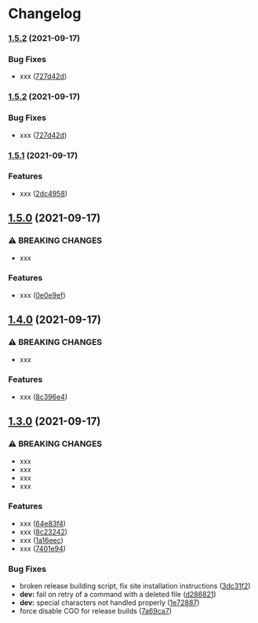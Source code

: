 # Changelog

### [1.5.2](https://www.github.com/ilya-lesikov/werf/compare/v1.5.1...v1.5.2) (2021-09-17)


### Bug Fixes

* xxx ([727d42d](https://www.github.com/ilya-lesikov/werf/commit/727d42ddffb930168c09d3c27833993ced4828ea))

### [1.5.2](https://www.github.com/ilya-lesikov/werf/compare/v1.5.1...v1.5.2) (2021-09-17)


### Bug Fixes

* xxx ([727d42d](https://www.github.com/ilya-lesikov/werf/commit/727d42ddffb930168c09d3c27833993ced4828ea))

### [1.5.1](https://www.github.com/ilya-lesikov/werf/compare/v1.5.0...v1.5.1) (2021-09-17)


### Features

* xxx ([2dc4958](https://www.github.com/ilya-lesikov/werf/commit/2dc4958695d5c6bd96ffbe0337a34aa456332a5d))

## [1.5.0](https://www.github.com/ilya-lesikov/werf/compare/v1.4.0...v1.5.0) (2021-09-17)


### ⚠ BREAKING CHANGES

* xxx

### Features

* xxx ([0e0e9ef](https://www.github.com/ilya-lesikov/werf/commit/0e0e9efa8215640302a8d351e0bf8a01e757685b))

## [1.4.0](https://www.github.com/ilya-lesikov/werf/compare/v1.3.0...v1.4.0) (2021-09-17)


### ⚠ BREAKING CHANGES

* xxx

### Features

* xxx ([8c396e4](https://www.github.com/ilya-lesikov/werf/commit/8c396e46df2a2dcf70cbcd65f35fe3e0c952ee1d))

## [1.3.0](https://www.github.com/ilya-lesikov/werf/compare/v1.2.18+fix1...v1.3.0) (2021-09-17)


### ⚠ BREAKING CHANGES

* xxx
* xxx
* xxx
* xxx

### Features

* xxx ([64e83f4](https://www.github.com/ilya-lesikov/werf/commit/64e83f436f41f4ba24adc90b46d960205bbe73b6))
* xxx ([8c23242](https://www.github.com/ilya-lesikov/werf/commit/8c23242c411efdb7b7a60f793ca1babd6cf8cd5b))
* xxx ([1a16eec](https://www.github.com/ilya-lesikov/werf/commit/1a16eec0a6ef7230080d0fe31c921fa8c567fea1))
* xxx ([7401e94](https://www.github.com/ilya-lesikov/werf/commit/7401e941dcc07ef9c73abb7b57af42c2c6933577))


### Bug Fixes

* broken release building script, fix site installation instructions ([3dc31f2](https://www.github.com/ilya-lesikov/werf/commit/3dc31f2e4811084b0df93f017f832413c315740e))
* **dev:** fail on retry of a command with a deleted file ([d286821](https://www.github.com/ilya-lesikov/werf/commit/d28682109d096bffba1e4ba78c63405d2baaf84d))
* **dev:** special characters not handled properly ([1e72887](https://www.github.com/ilya-lesikov/werf/commit/1e72887d20119f8268a20b1fe84a869741416321))
* force disable CGO for release builds ([7a69ca7](https://www.github.com/ilya-lesikov/werf/commit/7a69ca736c457dd046d10b2fa43b8f2e296f143f))
